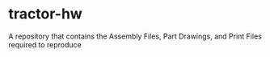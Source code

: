 # tractor-hw
 A repository that contains the Assembly Files, Part Drawings, and Print Files required to reproduce
